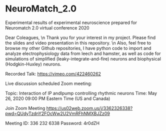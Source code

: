 # NeuroMatch_2.0
Experimental results of experimental neuroscience prepared for Neuromatch 2.0 virtual conference 2020

Dear Coleagues, \n
Thank you for your interest in my project. Please find the slides and video presentation in this repository. \n
Also, feel free to browse my other Github repositories, I have python code to import and analyze electrophysiology data from leech and hamster, as well as code for simulations of simplified (leaky-integrate-and-fire) neurons and biophysical (Hodgkin-Huxley) neurons.

Recorded Talk: https://vimeo.com/422460262


Live discussion scheduled Zoom meeting:

Topic: Interaction of IP andIpump controlling rhythmic neurons
Time: May 26, 2020 09:00 PM Eastern Time (US and Canada)

Join Zoom Meeting
https://us02web.zoom.us/j/3362326338?pwd=QUdyTzdnY2FOcWw2U2VmRFhNMXBJZz09

Meeting ID: 336 232 6338
Password: 4r0dZH
